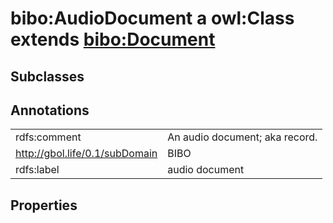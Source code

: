 # bibo:AudioDocument a owl:Class extends [bibo:Document](/ontology/bibo/Document)

## Subclasses

## Annotations

|||
|-----|-----|
|rdfs:comment|An audio document; aka record.|
|<http://gbol.life/0.1/subDomain>|BIBO|
|rdfs:label|audio document|

## Properties

